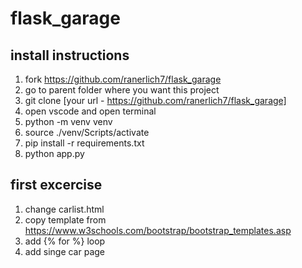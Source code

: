 # flask_garage
## install instructions
1. fork https://github.com/ranerlich7/flask_garage
2. go to parent folder where you want this project
3. git clone [your url - https://github.com/ranerlich7/flask_garage]
4. open vscode and open terminal
5. python -m venv venv
6. source ./venv/Scripts/activate
7. pip install -r requirements.txt
8. python app.py

## first excercise
1. change carlist.html 
2. copy template from https://www.w3schools.com/bootstrap/bootstrap_templates.asp
3. add {% for %} loop
4. add singe car page


